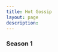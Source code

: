 ```yaml
---
title: Hot Gossip
layout: page
description:
---
```


<h3>Season 1</h3>
<div class="video-grid" id="video-grid" data-playlist-id="PL5irix3qFbXPwDoVJStkEOuIXpqhudDFs"></div>

<script src="show-scripts.js"></script>